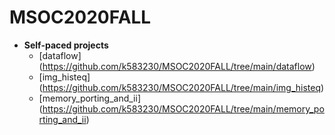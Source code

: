 # MSOC2020FALL

* **Self-paced projects**
  * [dataflow] (https://github.com/k583230/MSOC2020FALL/tree/main/dataflow)
  * [img_histeq] (https://github.com/k583230/MSOC2020FALL/tree/main/img_histeq)
  * [memory_porting_and_ii] (https://github.com/k583230/MSOC2020FALL/tree/main/memory_porting_and_ii)
